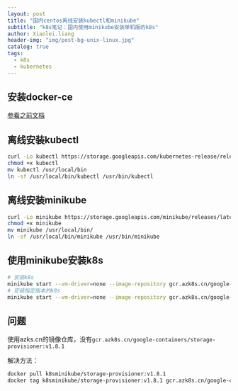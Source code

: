```yaml
---
layout: post
title: "国内centos离线安装kubectl和minikube"
subtitle: "k8s笔记：国内使用minikube安装单机版的k8s"
author: Xiaolei.liang
header-img: "img/post-bg-unix-linux.jpg"
catalog: true
tags:
  - k8s
  - kubernetes
---
```

## 安装docker-ce
[参看之前文档](http://www.liangxiaolei.fun/2019/11/18/docker%E7%AC%94%E8%AE%B0-centos%E4%B8%AD%E5%AE%89%E8%A3%85docker-ce/)

## 离线安装kubectl
```bash
curl -Lo kubectl https://storage.googleapis.com/kubernetes-release/release/$(curl https://storage.googleapis.com/kubernetes-release/release/stable.txt)/bin/linux/amd64/kubectl
chmod +x kubectl
mv kubectl /usr/local/bin
ln -sf /usr/local/bin/kubectl /usr/bin/kubectl
```

## 离线安装minikube
```bash
curl -Lo minikube https://storage.googleapis.com/minikube/releases/latest/minikube-linux-amd64&& chmod +x minikube
chmod +x minikube
mv minikube /usr/local/bin/
ln -sf /usr/local/bin/minikube /usr/bin/minikube
```

## 使用minikube安装k8s
```bash
# 安装k8s
minikube start --vm-driver=none --image-repository gcr.azk8s.cn/google-containers
# 安装指定版本的k8s
minikube start --vm-driver=none --image-repository gcr.azk8s.cn/google-containers --kubernetes-version='v1.14.3'
```

## 问题
使用azks.cn的镜像仓库，没有``gcr.azk8s.cn/google-containers/storage-provisioner:v1.8.1``

解决方法：
```bash
docker pull k8sminikube/storage-provisioner:v1.8.1
docker tag k8sminikube/storage-provisioner:v1.8.1 gcr.azk8s.cn/google-containers/storage-provisioner:v1.8.1
```
